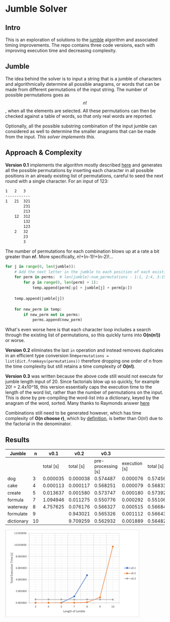 # Jumble Solver 
## Intro 
This is an exploration of solutions to the 
[jumble](https://en.wikipedia.org/wiki/Jumble) algorithm 
and associated timing improvements. The repo contains three
code versions, each with improving execution time and 
decreasing complexity. 
## Jumble
The idea behind the solver is to input a string that is a
jumble of characters and algorithmically determine all
possible anagrams, or words that can be made from different
permutations of the input string. The number of possible 
permutations goes as $$n!$$, when all the elements are 
selected. All these permutations can then be checked 
against a table of words, so that only real words are 
reported. 

Optionally, all the possible substring combination of 
the input jumble can considered as well to determine the 
smaller anagrams that can be made from the input. *This 
solver implements this.*
## Approach & Complexity
**Version 0.1** implements the algorithm mostly described 
[here](https://en.wikipedia.org/wiki/Jumble_algorithm) and
generates all the possible permutations by inserting each
character in all possible positions in an already existing 
list of permutations, careful to seed the next round with
a single character. For an input of 123:
```
1   2   3
-----------
1   21  321 
        231
        213
    12  312
        132
        123
    2   32
        23
        3  
```
The number of permutations for each combination blows up 
at a rate a bit greater than **n!**. More specifically, 
n!+(n-1)!+(n-2)!... 
```python
for j in range(0, len(jumble)):
    # Add the next letter in the jumble to each position of each existing permutation
    for perm in perms:  # len(jumble):num_permutations - 1:1, 2:4, 3:15, 4:64, 5:325, 6:1956, 7:13699
        for p in range(0, len(perm) + 1):
            temp.append(perm[:p] + jumble[j] + perm[p:])

    temp.append(jumble[j])

    for new_perm in temp:
        if new_perm not in perms:
            perms.append(new_perm)
```
What's even worse here is that each character loop includes
a search through the existing list of permutations, 
so this quickly turns into **O(n(n!))** or worse. 

**Version 0.2** eliminates the last ``in`` operation and 
instead removes duplicates in an efficient type conversion 
line``permutations = list(dict.fromkeys(permutations))`` therefore
dropping one order of n from the time complexity but 
still retains a time complexity of **O(n!)**. 

**Version 0.3** was written because the above code still
would not execute for jumble length input of 20. Since factorials
blow up so quickly, for example 20! = 2.4x10^18, this version essentially caps the execution time to the length
of the word list, rather than the number of permutations on
the input. This is done by pre-compiling the word-list into a 
dictionary, keyed by the anagram of the word, sorted. Many thanks
to Raymonds answer [here](https://stackoverflow.com/questions/20510084/python-algorithm-jumble-solver#comment30661251_20510084)

Combinations still need to be generated however, which has 
time complexity of **O(n choose r)**, which by [definition](https://en.wikipedia.org/wiki/Combination#:~:text=Combinations%20refer%20to%20the%20combination,with%20repetition%20are%20often%20used.), 
is better than O(n!) due to the factorial in the denominator.

## Results
| Jumble     | n  | v0.1      | v0.2      | v0.3               |               |           |
|------------|----|-----------|-----------|--------------------|---------------|-----------|
|            |    | total [s] | total [s] | pre-processing [s] | execution [s] | total [s] |
| dog        | 3  | 0.000035  | 0.000038  | 0.574487           | 0.000076      | 0.574563  |
| cake       | 4  | 0.000113  | 0.000117  | 0.568251           | 0.000079      | 0.568330  |
| create     | 5  | 0.013637  | 0.001580  | 0.573747           | 0.000180      | 0.573927  |
| formula    | 7  | 1.094946  | 0.011275  | 0.550776           | 0.000292      | 0.551068  |
| waterway   | 8  | 4.757625  | 0.076176  | 0.566327           | 0.000515      | 0.566842  |
| formulate  | 9  |           | 0.943021  | 0.565326           | 0.001112      | 0.566438  |
| dictionary | 10 |           | 9.709259  | 0.562932           | 0.001889      | 0.564821  |
![img.png](img.png)